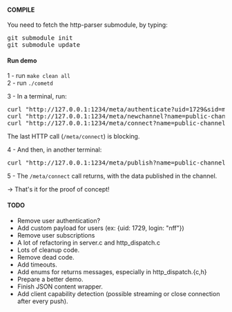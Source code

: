 #### COMPILE

You need to fetch the http-parser submodule, by typing:
<pre>
git submodule init
git submodule update
</pre>


#### Run demo
1 - run `make clean all`  
2 - run `./cometd`

3 - In a terminal, run:
<pre>
curl "http://127.0.0.1:1234/meta/authenticate?uid=1729&sid=my-secret-sid"
curl "http://127.0.0.1:1234/meta/newchannel?name=public-channel&key=secret-key-used-to-create-channels"
curl "http://127.0.0.1:1234/meta/connect?name=public-channel&uid=1729&sid=my-secret-sid"
</pre>
The last HTTP call (`/meta/connect`) is blocking.


4 - And then, in another terminal:
<pre>
curl "http://127.0.0.1:1234/meta/publish?name=public-channel&data=hello-world-of-comet&uid=1729&sid=my-secret-sid"
</pre>

5 - The `/meta/connect` call returns, with the data published in the channel.

→ That's it for the proof of concept!

#### TODO
* Remove user authentication?
* Add custom payload for users (ex: {uid: 1729, login: "nff"})
* Remove user subscriptions
* A lot of refactoring in server.c and http_dispatch.c
* Lots of cleanup code.
* Remove dead code.
* Add timeouts.
* Add enums for returns messages, especially in http_dispatch.{c,h}
* Prepare a better demo.
* Finish  JSON content wrapper.
* Add client capability detection (possible streaming or close connection after every push).
